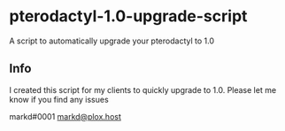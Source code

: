 # pterodactyl-1.0-upgrade-script
A script to automatically upgrade your pterodactyl to 1.0


## Info
I created this script for my clients to quickly upgrade to 1.0. Please let me know if you find any issues

markd#0001
markd@plox.host

